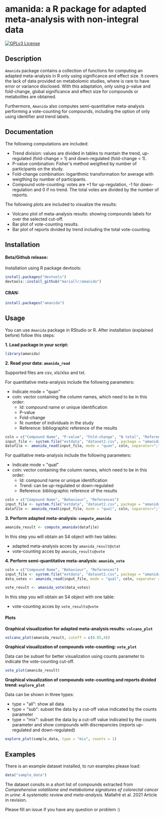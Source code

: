 
# amanida: a R package for adapted meta-analysis with non-integral data

[![GPLv3 License](https://img.shields.io/badge/License-GPL%20v3-yellow.svg)](https://opensource.org/licenses/) 

## Description

`Amanida` package contains a collection of functions for computing an adapted meta-analysis in R only using significance and effect size. It covers the lack of data provided on metabolomic studies, where is rare to have error or variance disclosed. With this adaptation, only using p-value and fold-change, global significance and effect size for compounds or metabolites are obtained. 

Furthermore, `Amanida` also computes semi-quantitative meta-analysis performing a vote-counting for compounds, including the option of only using identifier and trend labels.  


## Documentation

The following computations are included:

* Trend division: values are divided in tables to mantain the trend, up-regulated (fold-change > 1) and down-regulated (fold-change < 1).
* P-value combination: Fisher's method weigthed by number of participants on the study. 
* Fold-change combination: logarithmic transformation for average with weigthing by number of participants. 
* Compound vote-counting: votes are +1 for up-regulation, -1 for down-regulation and 0 if no trend. The total votes are divided by the number of reports. 

The following plots are included to visualize the results: 

* Volcano plot of meta-analysis results: showing compounds labels for over the selected cut-off. 
* Bar plot of vote-counting results.
* Bar plot of reports divided by trend including the total vote-counting.

## Installation

#### Beta/Github release:

Installation using R package devtools:

```r
install.packages("devtools")
devtools::install_github("mariallr/amanida")
```

#### CRAN:

```r
install.packages("amanida")
```

## Usage

You can use `Amanida` package in RStudio or R. After installation (explained before) follow this steps: 

**1. Load package in your script:**

```r
library(amanida)
```

**2. Read your data: `amanida_read`**

Supported files are csv, xls/xlsx and txt. 

For quantitative meta-analysis include the following parameters:

* Indicate mode = "quan"
* coln: vector containing the column names, which need to be in this order:
  * Id: compound name or unique identification
  * P-value
  * Fold-change
  * N: number of individuals in the study
  * Reference: bibliographic reference of the results

```r
coln = c("Compound Name", "P-value", "Fold-change", "N total", "References")
input_file <- system.file("extdata", "dataset2.csv", package = "amanida")
datafile <- amanida_read(input_file, mode = "quan", coln, separator=";")
```

For qualitative meta-analysis include the following parameters:

* Indicate mode = "qual"
* coln: vector containing the column names, which need to be in this order:
  * Id: compound name or unique identification
  * Trend: can be up-regulated or down-regulated
  * Reference: bibliographic reference of the results

```r
coln = c("Compound Name", "Behaviour", "References")
input_file <- system.file("extdata", "dataset2.csv", package = "amanida")
datafile <- amanida_read(input_file, mode = "qual", coln, separator=";")
```


**3. Perform adapted meta-analysis: `compute_amanida`**

```r
amanida_result <- compute_amanida(datafile)
```

In this step you will obtain an S4 object with two tables:

* adapted meta-analysis acces by `amanida_result@stat`
* vote-counting acces by `amanida_results@vote`

**4. Perform semi-quantitative meta-analysis: `amanida_vote`**


```r
coln = c("Compound Name", "Behaviour", "References")
input_file <- system.file("extdata", "dataset2.csv", package = "amanida")
data_votes <- amanida_read(input_file, mode = "qual", coln, separator = ";")

vote_result <- amanida_vote(data_votes)
```

In this step you will obtain an S4 object with one table:

* vote-counting acces by `vote_results@vote`

#### Plots

**Graphical visualization for adapted meta-analysis results: `volcano_plot`**

```r
volcano_plot(amanida_result, cutoff = c(0.05,4))
```

**Graphical visualization of compounds vote-counting: `vote_plot`**

Data can be subset for better visualization using counts parameter to indicate the vote-counting cut-off. 

```r
vote_plot(amanida_result)
```

**Graphical visualization of compounds vote-counting and reports divided trend: `explore_plot`**

Data can be shown in three types:
* type = "all": show all data
* type = "sub": subset the data by a cut-off value indicated by the counts parameter 
* type = "mix": subset the data by a cut-off value indicated by the counts parameter and show compounds with discrepancies (reports up-regulated and down-regulated)

```r
explore_plot(sample_data, type = "mix", counts = 1)
```


## Examples

There is an example dataset installed, to run examples please load:

```r
data("sample_data")
```

The dataset consits in a short list of compounds extracted from *Comprehensive volatilome and metabolome signatures of colorectal cancer in urine: A systematic review and meta-analysis.* Mallafré et al. 2021 Article in revision.


Please fill an issue if you have any question or problem :)

